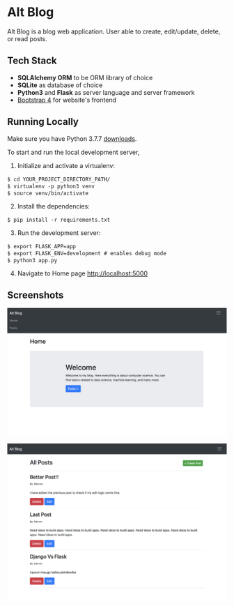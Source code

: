 # Alt Blog

Alt Blog is a blog web application. User able to create, edit/update, delete, or read posts.

## Tech Stack

- **SQLAlchemy ORM** to be ORM library of choice
- **SQLite** as database of choice
- **Python3** and **Flask** as server language and server framework
- [Bootstrap 4](https://getbootstrap.com/docs/4.3/getting-started/introduction/) for website's frontend

## Running Locally

Make sure you have Python 3.7.7 [downloads](https://www.python.org/downloads/).

To start and run the local development server,

1. Initialize and activate a virtualenv:

```
$ cd YOUR_PROJECT_DIRECTORY_PATH/
$ virtualenv -p python3 venv
$ source venv/bin/activate
```

2. Install the dependencies:

```
$ pip install -r requirements.txt
```

3. Run the development server:

```
$ export FLASK_APP=app
$ export FLASK_ENV=development # enables debug mode
$ python3 app.py
```

4. Navigate to Home page [http://localhost:5000](http://localhost:5000)

## Screenshots

![homepage](screenshots/homepage.png)

![postspage](screenshots/postpage.png)
